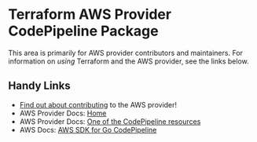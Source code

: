 # Terraform AWS Provider CodePipeline Package

This area is primarily for AWS provider contributors and maintainers. For information on _using_ Terraform and the AWS provider, see the links below.


## Handy Links

* [Find out about contributing](https://hashicorp.github.io/terraform-provider-aws/#contribute) to the AWS provider!
* AWS Provider Docs: [Home](https://registry.terraform.io/providers/hashicorp/aws/latest/docs)
* AWS Provider Docs: [One of the CodePipeline resources](https://registry.terraform.io/providers/hashicorp/aws/latest/docs/resources/codepipeline_webhook)
* AWS Docs: [AWS SDK for Go CodePipeline](https://docs.aws.amazon.com/sdk-for-go/api/service/codepipeline/)
